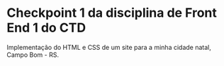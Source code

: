 # Checkpoint 1 da disciplina de Front End 1 do CTD

Implementação do HTML e CSS de um site para a minha cidade natal, Campo Bom - RS. 